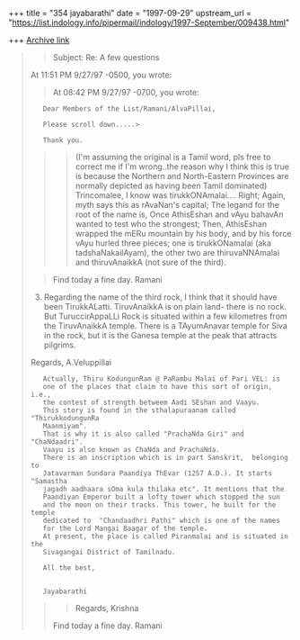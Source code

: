 +++
title = "354 jayabarathi"
date = "1997-09-29"
upstream_url = "https://list.indology.info/pipermail/indology/1997-September/009438.html"

+++
[Archive link](https://list.indology.info/pipermail/indology/1997-September/009438.html)

>>Subject: Re: A few questions
>
>At 11:51 PM 9/27/97 -0500, you wrote:
>>At 08:42 PM 9/27/97 -0700, you wrote:
>>>
>        Dear Members of the List/Ramani/AlvaPillai,
>
>        Please scroll down.....>
>
>        Thank you.
>>
>>>(I'm assuming the
>>>original is a Tamil word, pls free to correct me if I'm wrong..the
>>>reason why I think this is true is because the Northern and
>>>North-Eastern Provinces are normally depicted as having been Tamil
>>>dominated) Trincomalee, I know was tirukkONAmalai....
>>Right; Again, myth says this as rAvaNan's capital; The legand for the root
>>of the name is,
>>Once AthisEshan and vAyu bahavAn wanted to test who the strongest; Then,
>>AthisEshan wrapped the mERu mountain by his body, and by his force vAyu
>>hurled three pieces; one is tirukkONamalai (aka tadshaNakailAyam), the other
>>two are thiruvaNNAmalai and thiruvAnaikkA (not sure of the third).
>
>
>>Find today a fine day.
>>Ramani
>
>3. Regarding the name of the third rock, I think that it should have been
>TirukkALatti. TiruvAnaikkA is on plain land- there is no rock.  But
>TuruccirAppaLLi Rock is situated within a few kilometres from the
>TiruvAnaikkA temple. There is a TAyumAnavar temple for Siva in the rock,
>but it is the Ganesa temple at the peak that attracts pilgrims.
>
>Regards,
>A.Veluppillai
>
>        Actually, Thiru KodungunRam @ PaRambu Malai of Pari VEL: is
>        one of the places that claim to have this sort of origin, i.e.,
>        the contest of strength betweem Aadi SEshan and Vaayu.
>        This story is found in the sthalapuraanam called "ThirukkodungunRa
>        Maanmiyam".
>        That is why it is also called "PrachaNda Giri" and "ChaNdaadri".
>        Vaayu is also known as ChaNda and PrachaNda.
>        There is an inscription which is in part Sanskrit,  belonging to
>        Jatavarman Sundara Paandiya ThEvar (1257 A.D.). It starts  "Samastha
>        jagadh aadhaara sOma kula thilaka etc". It mentions that the
>        Paandiyan Emperor built a lofty tower which stopped the sun
>        and the moon on their tracks. This tower, he built for the temple
>        dedicated to  "Chandaadhri Pathi" which is one of the names
>        for the Lord Mangai Baagar of the temple.
>        At present, the place is called Piranmalai and is situated in the
>        Sivagangai District of Tamilnadu.
>
>        All the best,
>
>
>        Jayabarathi
>
>
>
>
>
>>
>>>Regards,
>>>Krishna
>>
>>Find today a fine day.
>>Ramani
>>
>



